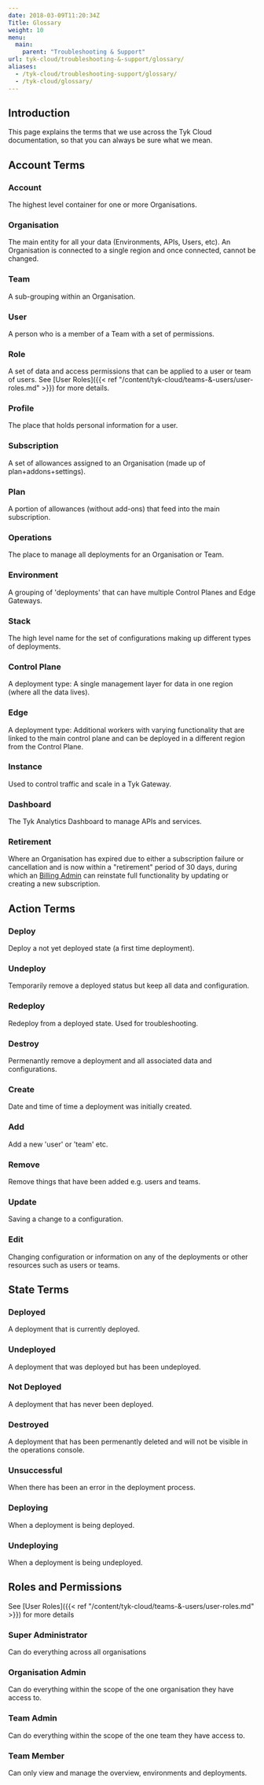 ```yaml
---
date: 2018-03-09T11:20:34Z
Title: Glossary
weight: 10
menu:
  main:
    parent: "Troubleshooting & Support"
url: tyk-cloud/troubleshooting-&-support/glossary/
aliases:
  - /tyk-cloud/troubleshooting-support/glossary/
  - /tyk-cloud/glossary/
---
```


## Introduction

This page explains the terms that we use across the Tyk Cloud documentation, so that you can always be sure what we mean.

## Account Terms

### Account

The highest level container for one or more Organisations.

### Organisation

The main entity for all your data (Environments, APIs, Users, etc). An Organisation is connected to a single region and once connected, cannot be changed.

### Team 

A sub-grouping within an Organisation.

### User

A person who is a member of a Team with a set of permissions.

### Role

A set of data and access permissions that can be applied to a user or team of users. See [User Roles]({{< ref "/content/tyk-cloud/teams-&-users/user-roles.md" >}}) for more details.

### Profile

The place that holds personal information for a user.

### Subscription

A set of allowances assigned to an Organisation (made up of plan+addons+settings).

### Plan

A portion of allowances (without add-ons) that feed into the main subscription.

### Operations

The place to manage all deployments for an Organisation or Team. 

### Environment

A grouping of 'deployments' that can have multiple Control Planes and Edge Gateways.

### Stack

The high level name for the set of configurations making up different types of deployments.

### Control Plane

A deployment type: A single management layer for data in one region (where all the data lives).

### Edge

A deployment type: Additional workers with varying functionality that are linked to the main control plane and can be deployed in a different region from the Control Plane.

### Instance

Used to control traffic and scale in a Tyk Gateway.

### Dashboard

The Tyk Analytics Dashboard to manage APIs and services.

### Retirement

Where an Organisation has expired due to either a subscription failure or cancellation and is now within a "retirement" period of 30 days, during which an [Billing Admin](/tyk-cloud/reference-docs/user-roles/#user-roles-within-tyk-cloud) can reinstate full functionality by updating or creating a new subscription.

## Action Terms

### Deploy

Deploy a not yet deployed state (a first time deployment).

### Undeploy

Temporarily remove a deployed status but keep all data and configuration.

### Redeploy

Redeploy from a deployed state. Used for troubleshooting.

### Destroy

Permenantly remove a deployment and all associated data and configurations.

### Create

Date and time of time a deployment was initially created.

### Add

Add a new 'user' or 'team' etc.

### Remove

Remove things that have been added e.g. users and teams.

### Update

Saving a change to a configuration.

### Edit

Changing configuration or information on any of the deployments or other resources such as users or teams.

## State Terms

### Deployed

A deployment that is currently deployed.

### Undeployed

A deployment that was deployed but has been undeployed.

### Not Deployed

A deployment that has never been deployed.

### Destroyed

A deployment that has been permenantly deleted and will not be visible in the operations console.

### Unsuccessful

When there has been an error in the deployment process.

### Deploying

When a deployment is being deployed.

### Undeploying

When a deployment is being undeployed.

## Roles and Permissions

See [User Roles]({{< ref "/content/tyk-cloud/teams-&-users/user-roles.md" >}}) for more details

### Super Administrator

Can do everything across all organisations

### Organisation Admin

Can do everything within the scope of the one organisation they have access to.

### Team Admin

Can do everything within the scope of the one team they have access to.

### Team Member

Can only view and manage the overview, environments and deployments.

